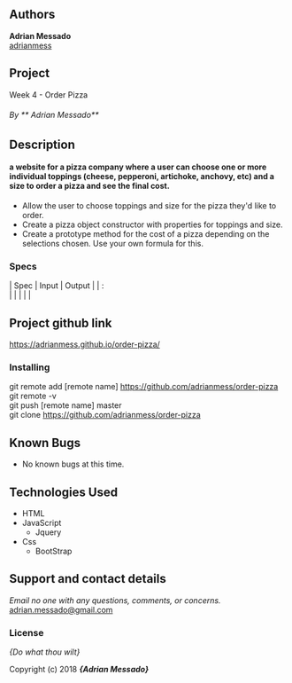 ## Authors
 **Adrian Messado**  
[adrianmess](https://github.com/adrianmess)

## Project
Week 4 - Order Pizza

###### By ** Adrian Messado**

## Description
####  a website for a pizza company where a user can choose one or more individual toppings (cheese, pepperoni, artichoke, anchovy, etc) and a size to order a pizza and see the final cost.

* Allow the user to choose toppings and size for the pizza they'd like to order.
* Create a pizza object constructor with properties for toppings and size.
* Create a prototype method for the cost of a pizza depending on the selections chosen. Use your own formula for this.



### Specs
| Spec | Input | Output |
| :   
|   |  |
|
|
## Project github link
https://adrianmess.github.io/order-pizza/

### Installing

git remote add [remote name] https://github.com/adrianmess/order-pizza
git remote -v  
git push [remote name] master  
git clone https://github.com/adrianmess/order-pizza




## Known Bugs
* No known bugs at this time.

## Technologies Used
* HTML
* JavaScript
  * Jquery
* Css
  * BootStrap


## Support and contact details

_Email no one with any questions, comments, or concerns._
[adrian.messado@gmail.com](adrian.messado@gmail.com)

### License

*{Do what thou wilt}*

Copyright (c) 2018 **_{Adrian Messado}_**
